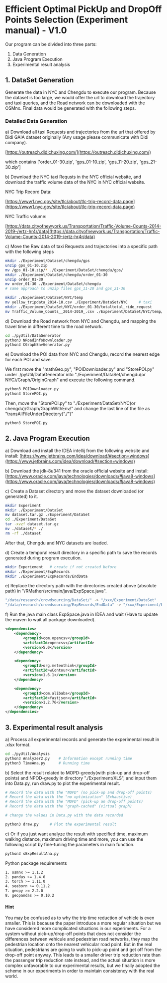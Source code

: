 # Efficient Optimal PickUp and DropOff Points Selection (Experiment manual) - V1.0

Our program can be divided into three parts: 
1. Data Generation
2. Java Program Execution
3. Experimental result analysis

## 1. DataSet Generation
Generate the data in NYC and Chengdu to execute our program. Because the dataset is too large, we would offer the url to download the trajectory and taxi queries, and the Road network can be downloaded with the OSMnx. Final data would be generated with the following steps.

### Detailed Data Generation

a) Download all taxi Requests and trajectories from the url that offered by Didi GAIA dataset originally (Any usage please communicate with Didi company).

[https://outreach.didichuxing.com/](https://outreach.didichuxing.com/)

which contains ['order_01-30.zip', 'gps_01-10.zip', 'gps_11-20.zip', 'gps_21-30.zip']

b) Download the NYC taxi Requsts in the NYC official website, and download the traffic volume data of the NYC in NYC official website.

NYC Trip Record Data: 

[https://www1.nyc.gov/site/tlc/about/tlc-trip-record-data.page](https://www1.nyc.gov/site/tlc/about/tlc-trip-record-data.page)

NYC Traffic volume: 

[https://data.cityofnewyork.us/Transportation/Traffic-Volume-Counts-2014-2019-/ertz-hr4r/data](https://data.cityofnewyork.us/Transportation/Traffic-Volume-Counts-2014-2019-/ertz-hr4r/data)


c) Move the Raw data of taxi Requests and trajectories into a specific path with the following steps

```bash
mkdir ./Experiment/Dataset/chengdu/gps
unzip gps_01-10.zip
mv /gps_01-10.zip/* ./Experiment/DataSet/chengdu/gps/
mkdir ./Experiment/DataSet/chengdu/order_01-30
unzip order_01-30
mv order_01-30 ./Experiment/DataSet/chengdu
# same approach to unzip files gps_11-20 and gps_21-30

mkdir ./Experiment/DataSet/NYC/temp
mv yellow_tripdata_2014-10.csv ./Experiment/DataSet/NYC     # taxi
mkdir ./Experiment/DataSet/NYC/order_01-30/totaltotal_ride_request
mv Traffic_Volume_Counts__2014-2019_.csv ./Experiment/DataSet/NYC/temp/ # traffic flow
```

d) Download the Road network from NYC and Chengdu, and mapping the travel time in different time to the road network.

```bash
cd ./pyUtil/DataGenerator
python3 NRoadInfoDownloader.py
python3 CGraphEnvGenerator.py
```

e) Download the POI data from NYC and Chengdu, record the nearest edge for each POI and save.

We first move the "mathGeo.py", "POIDownloader.py" and "StorePOI.py" under ./pyUtil/DataGenerator into "./Experiment/DataSet/chengdu(or NYC)/Graph/OriginGraph" and execute the following command.

```bash
python3 POIDownloader.py
python3 StorePOI.py
```

Then, move the "StorePOI.py" to "./Experiment/DataSet/NYC(or chengdu)/Graph/GraphWithEnv/" and change the last line of the file as "transAllFileUnderDirectory("./")"

```bash
python3 StorePOI.py
```


## 2. Java Program Execution
a) Download and install the IDEA intellij from the following website and install: [https://www.jetbrains.com/idea/download/#section=windows](https://www.jetbrains.com/idea/download/#section=windows)

b) Download the jdk-8u341 from the oracle official website and install: [https://www.oracle.com/java/technologies/downloads/#java8-windows](https://www.oracle.com/java/technologies/downloads/#java8-windows)

c) Create a Dataset directory and move the dataset downloaded (or generated) to it.

```bash
mkdir Experiment
mkdir ./Experiment/DataSet
mv dataset.tar.gz ./Experiment/DataSet
cd ./Experiment/DataSet
tar -xvzf dataset.tar.gz 
mv ./dataset/* ./
rm -rf ./dataset  
```

After that, Chengdu and NYC datasets are loaded. 

d) Create a temporal result directory in a specific path to save the records generated during program execution.

```bash
mkdir Experiement   # create if not created before
mkdir ./Experiment/ExpRecords
mkdir ./Experiment/ExpRecords/EndData
```

e) Replace the directory path with the directories created above (absolute path) in "/RMather/src/main/java/ExpSpace.java".

```bash
"/data/research/crowdsourcing/DataSet/" -> "/xxx/Experiment/DataSet"
"/data/research/crowdsourcing/ExpRecords/EndData" -> "/xxx/Experiment/ExpRecords/EndData"
```

f) Run the java main class ExpSpace.java in IDEA and wait (Have to update the maven to wait all package downloaded).

```xml
<dependencies>
    <dependency>
        <groupId>com.opencsv</groupId>
        <artifactId>opencsv</artifactId>
        <version>5.0</version>
    </dependency>

    <dependency>
        <groupId>org.meteothink</groupId>
        <artifactId>wContour</artifactId>
        <version>1.6.1</version>
    </dependency>

    <dependency>
        <groupId>com.alibaba</groupId>
        <artifactId>fastjson</artifactId>
        <version>1.2.76</version>
    </dependency>
</dependencies>
```

## 3. Experimental result analysis

a) Process all experimental records and generate the experimental result in .xlsx format.

```bash
cd ./pyUtil/Analysis
python3 Analyzer2.py    # Information except running time
python3 TimeAna.py      # Running time
```

b) Select the result related to MOPD-greedy(with pick-up and drop-off points) and NPOD-greedy in directory "./Experiment/XLS", and input them into Data.py, run draw.py to plot the experimental result.

```bash
# Record the data with the "NOPD" (no pick-up and drop-off points)
# Record the data with the "no optimization" (Exhaustive)
# Record the data with the "MOPD" (pick-up an drop-off points)
# Record the data with the "graph-cached" (virtual graph)

# change the values in Data.py with the data recorded

python3 draw.py     # Plot the experimental result
```

c) Or if you just want analyze the result with specified time, maximum walking distance, maximum driving time and more, you can  use the following script by fine-tuning the parameters in main function.

```bash
python3 sExpResultAna.py
```

Python package requirements

```bash
1. osmnx >= 1.1.2
2. pandas >= 1.4.0
3. torch >= 1.11.0 
4. seaborn >= 0.11.2
7. geopy >= 2.2.0
8. geopandas >= 0.10.2
```

#### Hint
You may be confused as to why the trip time reduction of vehicle is even smaller. This is because the paper introduce a more regular situation but we have considered more complicated situations in our experiments.
For a system without pick-up/drop-off points that does not consider the differences between vehicule and pedestrian road networks, they map the pedestrian location onto the nearest vehicular road point. But in the real situation, pedestrians are going to walk to pick-up point and get off from the drop-off point anyway.
This leads to a smaller driver trip reduction rate than the passenger trip reduction rate instead, and the actual situation is more complex unfavorable to our experimental results, but we finally adopted the scheme in our experiments in order to maintain consistency with the real world.

